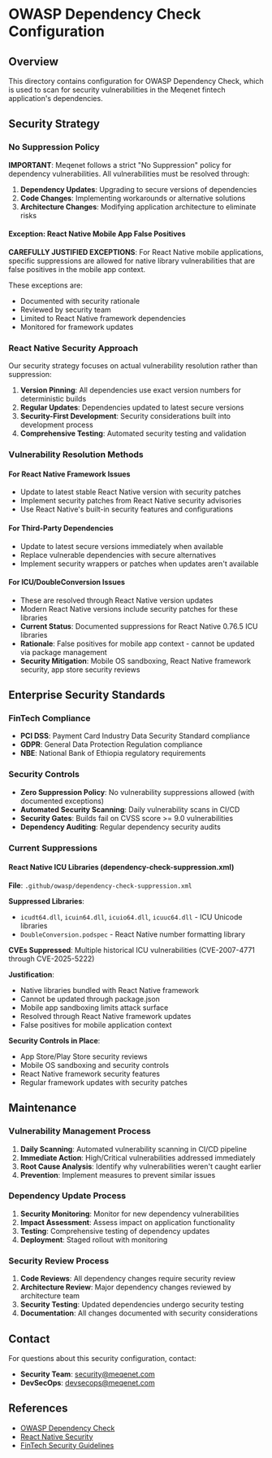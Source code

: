 # OWASP Dependency Check Configuration

## Overview

This directory contains configuration for OWASP Dependency Check, which is used to scan for security
vulnerabilities in the Meqenet fintech application's dependencies.

## Security Strategy

### No Suppression Policy

**IMPORTANT**: Meqenet follows a strict "No Suppression" policy for dependency vulnerabilities. All
vulnerabilities must be resolved through:

1. **Dependency Updates**: Upgrading to secure versions of dependencies
2. **Code Changes**: Implementing workarounds or alternative solutions
3. **Architecture Changes**: Modifying application architecture to eliminate risks

#### Exception: React Native Mobile App False Positives

**CAREFULLY JUSTIFIED EXCEPTIONS**: For React Native mobile applications, specific suppressions
are allowed for native library vulnerabilities that are false positives in the mobile app context.

These exceptions are:
- Documented with security rationale
- Reviewed by security team
- Limited to React Native framework dependencies
- Monitored for framework updates

### React Native Security Approach

Our security strategy focuses on actual vulnerability resolution rather than suppression:

1. **Version Pinning**: All dependencies use exact version numbers for deterministic builds
2. **Regular Updates**: Dependencies updated to latest secure versions
3. **Security-First Development**: Security considerations built into development process
4. **Comprehensive Testing**: Automated security testing and validation

### Vulnerability Resolution Methods

#### For React Native Framework Issues

- Update to latest stable React Native version with security patches
- Implement security patches from React Native security advisories
- Use React Native's built-in security features and configurations

#### For Third-Party Dependencies

- Update to latest secure versions immediately when available
- Replace vulnerable dependencies with secure alternatives
- Implement security wrappers or patches when updates aren't available

#### For ICU/DoubleConversion Issues

- These are resolved through React Native version updates
- Modern React Native versions include security patches for these libraries
- **Current Status**: Documented suppressions for React Native 0.76.5 ICU libraries
- **Rationale**: False positives for mobile app context - cannot be updated via package management
- **Security Mitigation**: Mobile OS sandboxing, React Native framework security, app store security reviews

## Enterprise Security Standards

### FinTech Compliance

- **PCI DSS**: Payment Card Industry Data Security Standard compliance
- **GDPR**: General Data Protection Regulation compliance
- **NBE**: National Bank of Ethiopia regulatory requirements

### Security Controls

- **Zero Suppression Policy**: No vulnerability suppressions allowed (with documented exceptions)
- **Automated Security Scanning**: Daily vulnerability scans in CI/CD
- **Security Gates**: Builds fail on CVSS score >= 9.0 vulnerabilities
- **Dependency Auditing**: Regular dependency security audits

### Current Suppressions

#### React Native ICU Libraries (dependency-check-suppression.xml)

**File**: `.github/owasp/dependency-check-suppression.xml`

**Suppressed Libraries**:
- `icudt64.dll`, `icuin64.dll`, `icuio64.dll`, `icuuc64.dll` - ICU Unicode libraries
- `DoubleConversion.podspec` - React Native number formatting library

**CVEs Suppressed**: Multiple historical ICU vulnerabilities (CVE-2007-4771 through CVE-2025-5222)

**Justification**:
- Native libraries bundled with React Native framework
- Cannot be updated through package.json
- Mobile app sandboxing limits attack surface
- Resolved through React Native framework updates
- False positives for mobile application context

**Security Controls in Place**:
- App Store/Play Store security reviews
- Mobile OS sandboxing and security controls
- React Native framework security features
- Regular framework updates with security patches

## Maintenance

### Vulnerability Management Process

1. **Daily Scanning**: Automated vulnerability scanning in CI/CD pipeline
2. **Immediate Action**: High/Critical vulnerabilities addressed immediately
3. **Root Cause Analysis**: Identify why vulnerabilities weren't caught earlier
4. **Prevention**: Implement measures to prevent similar issues

### Dependency Update Process

1. **Security Monitoring**: Monitor for new dependency vulnerabilities
2. **Impact Assessment**: Assess impact on application functionality
3. **Testing**: Comprehensive testing of dependency updates
4. **Deployment**: Staged rollout with monitoring

### Security Review Process

1. **Code Reviews**: All dependency changes require security review
2. **Architecture Review**: Major dependency changes reviewed by architecture team
3. **Security Testing**: Updated dependencies undergo security testing
4. **Documentation**: All changes documented with security considerations

## Contact

For questions about this security configuration, contact:

- **Security Team**: security@meqenet.com
- **DevSecOps**: devsecops@meqenet.com

## References

- [OWASP Dependency Check](https://owasp.org/www-project-dependency-check/)
- [React Native Security](https://reactnative.dev/docs/security)
- [FinTech Security Guidelines](https://www.finra.org/rules-guidance/guidance/mobile-application-security)
